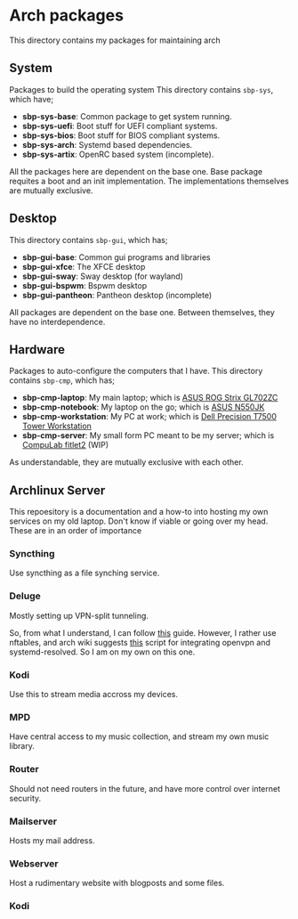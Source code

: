 # Arch packages

This directory contains my packages for maintaining arch

## System

Packages to build the operating system
This directory contains `sbp-sys`, which have;

* **sbp-sys-base**: Common package to get system running.
* **sbp-sys-uefi**: Boot stuff for UEFI compliant systems.
* **sbp-sys-bios**: Boot stuff for BIOS compliant systems.
* **sbp-sys-arch**: Systemd based dependencies.
* **sbp-sys-artix**: OpenRC based system (incomplete).

All the packages here are dependent on the base one.
Base package requites a boot and an init implementation.
The implementations themselves are mutually exclusive.

## Desktop

This directory contains `sbp-gui`, which has;

* **sbp-gui-base**: Common gui programs and libraries
* **sbp-gui-xfce**: The XFCE desktop
* **sbp-gui-sway**: Sway desktop (for wayland)
* **sbp-gui-bspwm**: Bspwm desktop
* **sbp-gui-pantheon**: Pantheon desktop (incomplete)

All packages are dependent on the base one.
Between themselves, they have no interdependence.

## Hardware

Packages to auto-configure the computers that I have.
This directory contains `sbp-cmp`, which has;

* **sbp-cmp-laptop**: My main laptop; which is
[ASUS ROG Strix GL702ZC](https://www.asus.com/us/Laptops/ROG-Strix-GL702ZC/)
* **sbp-cmp-notebook**: My laptop on the go; which is
[ASUS N550JK](https://www.asus.com/us/Laptops/N550JK/)
* **sbp-cmp-workstation**: My PC at work; which is
[Dell Precision T7500 Tower Workstation](https://www.dell.com/en-us/work/shop/desktop-and-all-in-one-pcs/dell-precision-t7500-tower-workstation/spd/precision-t7500)
* **sbp-cmp-server**: My small form PC meant to be my server; which is
[CompuLab fitlet2]([https://fit-iot.com/web/products/fitlet2/) (WIP)

As understandable, they are mutually exclusive with each other.

## Archlinux Server

This repoesitory is a documentation and a how-to into hosting my own services on my old laptop. Don't know if viable or going over my head. These are in an order of importance

### Syncthing
Use syncthing as a file synching service.

### Deluge
Mostly setting up VPN-split tunneling.

So, from what I understand, I can follow [this](https://www.htpcguides.com/force-torrent-traffic-vpn-split-tunnel-debian-8-ubuntu-16-04/) guide. However, I rather use nftables, and arch wiki suggests [this](https://github.com/jonathanio/update-systemd-resolved) script for integrating openvpn and systemd-resolved. So I am on my own on this one.

### Kodi
Use this to stream media accross my devices.

### MPD
Have central access to my music collection, and stream my own music library.

### Router
Should not need routers in the future, and have more control over internet security.

### Mailserver
Hosts my mail address.

### Webserver
Host a rudimentary website with blogposts and some files.

### Kodi
